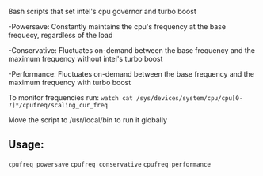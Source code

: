 Bash scripts that set intel's cpu governor and turbo boost

-Powersave: 
Constantly maintains the cpu's frequency at the base frequecy, regardless of the load

-Conservative:
Fluctuates on-demand between the base frequency and the maximum frequency without intel's turbo boost

-Performance:
Fluctuates on-demand between the base frequency and the maximum frequency with turbo boost

To monitor frequencies run:
`watch cat /sys/devices/system/cpu/cpu[0-7]*/cpufreq/scaling_cur_freq`

Move the script to /usr/local/bin to run it globally

## Usage:

`cpufreq powersave`
`cpufreq conservative`
`cpufreq performance`

